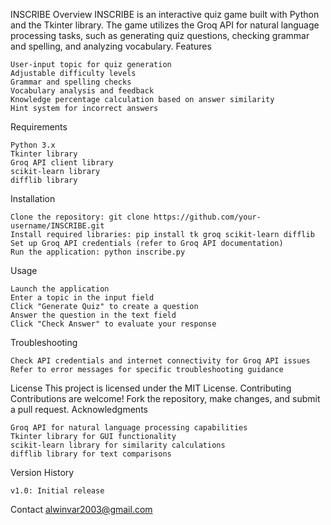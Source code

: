 INSCRIBE
Overview
INSCRIBE is an interactive quiz game built with Python and the Tkinter library. The game utilizes the Groq API for natural language processing tasks, such as generating quiz questions, checking grammar and spelling, and analyzing vocabulary.
Features

    User-input topic for quiz generation
    Adjustable difficulty levels
    Grammar and spelling checks
    Vocabulary analysis and feedback
    Knowledge percentage calculation based on answer similarity
    Hint system for incorrect answers

Requirements

    Python 3.x
    Tkinter library
    Groq API client library
    scikit-learn library
    difflib library

Installation

    Clone the repository: git clone https://github.com/your-username/INSCRIBE.git
    Install required libraries: pip install tk groq scikit-learn difflib
    Set up Groq API credentials (refer to Groq API documentation)
    Run the application: python inscribe.py

Usage

    Launch the application
    Enter a topic in the input field
    Click "Generate Quiz" to create a question
    Answer the question in the text field
    Click "Check Answer" to evaluate your response

Troubleshooting

    Check API credentials and internet connectivity for Groq API issues
    Refer to error messages for specific troubleshooting guidance

License
This project is licensed under the MIT License.
Contributing
Contributions are welcome! Fork the repository, make changes, and submit a pull request.
Acknowledgments

    Groq API for natural language processing capabilities
    Tkinter library for GUI functionality
    scikit-learn library for similarity calculations
    difflib library for text comparisons

Version History

    v1.0: Initial release

Contact
alwinvar2003@gmail.com
